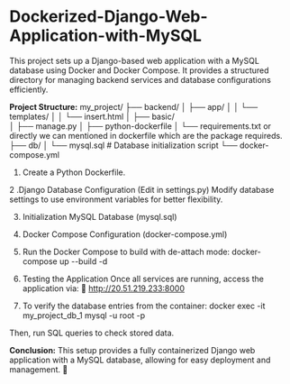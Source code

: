 # Dockerized-Django-Web-Application-with-MySQL

This project sets up a Django-based web application with a MySQL database using Docker and Docker Compose. It provides a structured directory for managing backend services and database configurations efficiently.

**Project Structure:**
my_project/
├── backend/
│   ├── app/
│   │   └── templates/
│   │       └── insert.html
│   ├── basic/         
│   ├── manage.py
│   ├── python-dockerfile
│   └── requirements.txt or directly we can mentioned in dockerfile which are the package requireds. 
├── db/
│   └── mysql.sql  # Database initialization script
└── docker-compose.yml

1. Create a Python Dockerfile.

2 .Django Database Configuration (Edit in settings.py)
Modify database settings to use environment variables for better flexibility.

3. Initialization MySQL Database (mysql.sql)

4. Docker Compose Configuration (docker-compose.yml)

5. Run the Docker Compose to build with de-attach mode:
docker-compose up --build -d

6. Testing the Application
Once all services are running, access the application via:
🔗 http://20.51.219.233:8000

7. To verify the database entries from the container:
docker exec -it my_project_db_1 mysql -u root -p

Then, run SQL queries to check stored data.

**Conclusion:**
This setup provides a fully containerized Django web application with a MySQL database, allowing for easy deployment and management. 🚀

